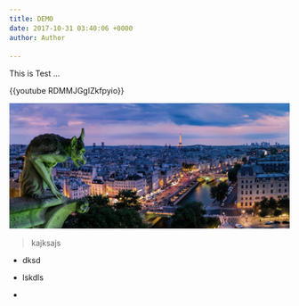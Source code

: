 ```yaml
---
title: DEMO
date: 2017-10-31 03:40:06 +0000
author: Author

---
```

This is Test ...

{{youtube RDMMJGgIZkfpyio}}

![](/images/gohugo-default-sample-hero-image.jpg)

> kajksajs

* dksd

* lskdls

* 
